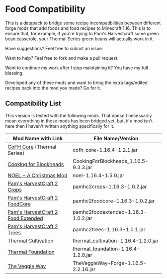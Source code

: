 # Food Compatibility

This is a datapack to bridge some recipe incompatibilities between different forge mods that add foods and food recipes to Minecraft 1.16. This is to ensure that, for example, if you're trying to Pam's Harvestcraft some green bean casserole, your Thermal Series green beans will actually work in it.

Have suggestions? Feel free to submit an issue.

Want to help? Feel free to fork and make a pull request.

Want to continue my work after I stop maintaining it? You have my full blessing.

Developed any of these mods and want to bring the extra tags/edited recipes back into the mod you made? Go for it.

## Compatibility List

This version is tested with the following mods. That doesn't necessarily mean everything in these mods has been bridged yet, but, if a mod isn't here then I haven't written anything specifically for it.

| Mod Name with Link                                           | File Name/Version                     |
| ------------------------------------------------------------ | ------------------------------------- |
| [CoFH Core](https://www.curseforge.com/minecraft/mc-mods/cofh-core) (Thermal Series) | cofh_core-1.16.4-1.2.1.jar            |
| [Cooking for Blockheads](https://www.curseforge.com/minecraft/mc-mods/cooking-for-blockheads) | CookingForBlockheads_1.16.5-9.3.3.jar |
| [NOEL - A Christmas Mod](https://www.curseforge.com/minecraft/mc-mods/noel-christmas-mod) | noel-1.16.4-1.5.0.jar                 |
| [Pam's HarvestCraft 2 Crops](https://www.curseforge.com/minecraft/mc-mods/pams-harvestcraft-2-crops) | pamhc2crops-1.16.3-1.0.2.jar          |
| [Pam's HarvestCraft 2 FoodCore](https://www.curseforge.com/minecraft/mc-mods/pams-harvestcraft-2-food-core) | pamhc2foodcore-1.16.3-1.0.2.jar       |
| [Pam's HarvestCraft 2 Food Extended](https://www.curseforge.com/minecraft/mc-mods/pams-harvestcraft-2-food-extended) | pamhc2foodextended-1.16.3-1.0.2.jar   |
| [Pam's HarvestCraft 2 Trees](https://www.curseforge.com/minecraft/mc-mods/pams-harvestcraft-2-trees) | pamhc2trees-1.16.3-1.0.1.jar          |
| [Thermal Cultivation](https://www.curseforge.com/minecraft/mc-mods/thermal-cultivation) | thermal_cultivation-1.16.4-1.2.0.jar  |
| [Thermal Foundation](https://www.curseforge.com/minecraft/mc-mods/thermal-foundation) | thermal_foundation-1.16.4-1.2.0.jar   |
| [The Veggie Way](https://www.curseforge.com/minecraft/mc-mods/the-veggie-way) | TheVeggieWay-Forge-1.16.5-2.2.16.jar  |
